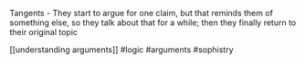 Tangents - They start to argue for one claim, but that reminds them of something else, so they talk about that for a while; then they finally return to their original topic

[[understanding arguments]]
#logic #arguments #sophistry 